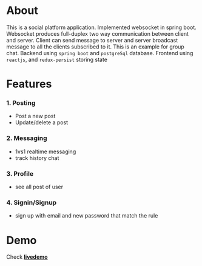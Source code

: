 # About
This is a social platform application. 
Implemented websocket in spring boot. 
Websocket produces full-duplex two way communication between client and server.
Client can send message to server and server broadcast message to all the clients subscribed to it. This is an example for group chat.
Backend using `spring boot` and `postgreSql` database. 
Frontend using `reactjs`, and `redux-persist` storing state
# Features
### 1. Posting
- Post a new post
- Update/delete a post
### 2. Messaging
- 1vs1 realtime messaging 
- track history chat
### 3. Profile
- see all post of user
### 4. Signin/Signup
- sign up with email and new password that match the rule
# Demo
Check [**livedemo**](http://transpeurnek.herokuapp.com/)
